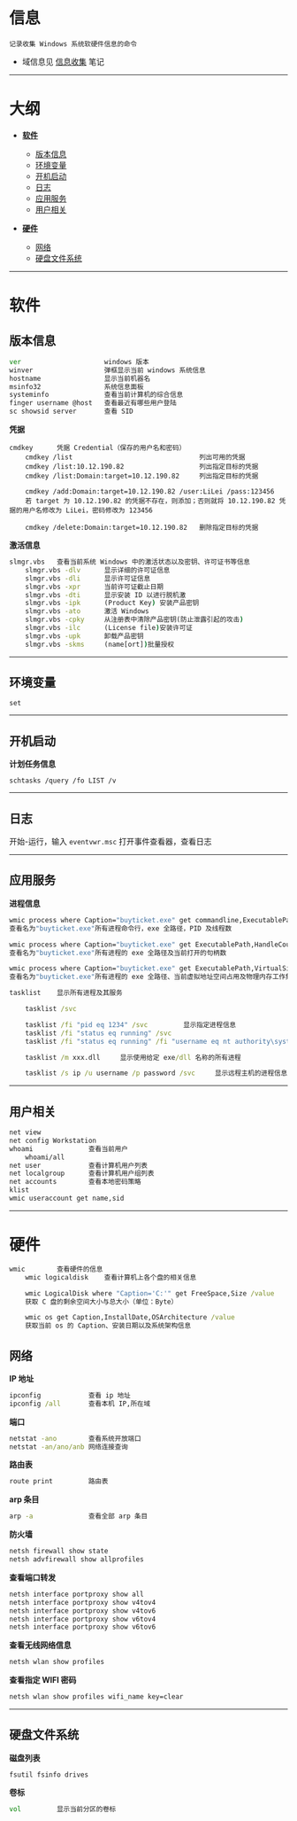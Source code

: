 # 信息

`记录收集 Windows 系统软硬件信息的命令`

- 域信息见 [信息收集](../../../Security/RedTeam/信息收集/信息收集.md#域信息) 笔记

---

# 大纲

* **[软件](#软件)**
    * [版本信息](#版本信息)
    * [环境变量](#环境变量)
    * [开机启动](#开机启动)
    * [日志](#日志)
    * [应用服务](#应用服务)
    * [用户相关](#用户相关)

* **[硬件](#硬件)**
    * [网络](#网络)
    * [硬盘文件系统](#硬盘文件系统)

---

# 软件

## 版本信息

```cmd
ver                     windows 版本
winver                  弹框显示当前 windows 系统信息
hostname                显示当前机器名
msinfo32                系统信息面板
systeminfo              查看当前计算机的综合信息
finger username @host   查看最近有哪些用户登陆
sc showsid server       查看 SID
```

**凭据**
```
cmdkey      凭据 Credential（保存的用户名和密码）
    cmdkey /list                                列出可用的凭据
    cmdkey /list:10.12.190.82                   列出指定目标的凭据
    cmdkey /list:Domain:target=10.12.190.82     列出指定目标的凭据

    cmdkey /add:Domain:target=10.12.190.82 /user:LiLei /pass:123456
    若 target 为 10.12.190.82 的凭据不存在，则添加；否则就将 10.12.190.82 凭据的用户名修改为 LiLei，密码修改为 123456

    cmdkey /delete:Domain:target=10.12.190.82   删除指定目标的凭据
```

**激活信息**
```cmd
slmgr.vbs   查看当前系统 Windows 中的激活状态以及密钥、许可证书等信息
    slmgr.vbs -dlv      显示详细的许可证信息
    slmgr.vbs -dli      显示许可证信息
    slmgr.vbs -xpr      当前许可证截止日期
    slmgr.vbs -dti      显示安装 ID 以进行脱机激
    slmgr.vbs -ipk      (Product Key) 安装产品密钥
    slmgr.vbs -ato      激活 Windows
    slmgr.vbs -cpky     从注册表中清除产品密钥(防止泄露引起的攻击)
    slmgr.vbs -ilc      (License file)安装许可证
    slmgr.vbs -upk      卸载产品密钥
    slmgr.vbs -skms     (name[ort])批量授权
```

---

## 环境变量

```
set
```

---

## 开机启动

**计划任务信息**
```
schtasks /query /fo LIST /v
```

---

## 日志

开始-运行，输入 `eventvwr.msc` 打开事件查看器，查看日志

---

## 应用服务

**进程信息**
```cmd
wmic process where Caption="buyticket.exe" get commandline,ExecutablePath,ProcessId,ThreadCount /value
查看名为"buyticket.exe"所有进程命令行，exe 全路径，PID 及线程数

wmic process where Caption="buyticket.exe" get ExecutablePath,HandleCount /value
查看名为"buyticket.exe"所有进程的 exe 全路径及当前打开的句柄数

wmic process where Caption="buyticket.exe" get ExecutablePath,VirtualSize,WorkingSetSize /value
查看名为"buyticket.exe"所有进程的 exe 全路径、当前虚拟地址空间占用及物理内存工作集

tasklist    显示所有进程及其服务

    tasklist /svc

    tasklist /fi "pid eq 1234" /svc         显示指定进程信息
    tasklist /fi "status eq running" /svc
    tasklist /fi "status eq running" /fi "username eq nt authority\system" /svc

    tasklist /m xxx.dll     显示使用给定 exe/dll 名称的所有进程

    tasklist /s ip /u username /p password /svc     显示远程主机的进程信息
```

---

## 用户相关

```cmd
net view
net config Workstation
whoami              查看当前用户
    whoami/all
net user            查看计算机用户列表
net localgroup      查看计算机用户组列表
net accounts        查看本地密码策略
klist
wmic useraccount get name,sid
```

---

# 硬件

```cmd
wmic        查看硬件的信息
    wmic logicaldisk    查看计算机上各个盘的相关信息

    wmic LogicalDisk where "Caption='C:'" get FreeSpace,Size /value
    获取 C 盘的剩余空间大小与总大小（单位：Byte）

    wmic os get Caption,InstallDate,OSArchitecture /value
    获取当前 os 的 Caption、安装日期以及系统架构信息
```

## 网络

**IP 地址**
```cmd
ipconfig            查看 ip 地址
ipconfig /all       查看本机 IP,所在域
```

**端口**
```cmd
netstat -ano        查看系统开放端口
netstat -an/ano/anb 网络连接查询
```

**路由表**
```cmd
route print         路由表
```

**arp 条目**
```cmd
arp -a              查看全部 arp 条目
```

**防火墙**
```cmd
netsh firewall show state
netsh advfirewall show allprofiles
```

**查看端口转发**
```cmd
netsh interface portproxy show all
netsh interface portproxy show v4tov4
netsh interface portproxy show v4tov6
netsh interface portproxy show v6tov4
netsh interface portproxy show v6tov6
```

**查看无线网络信息**
```cmd
netsh wlan show profiles
```

**查看指定 WIFI 密码**
```cmd
netsh wlan show profiles wifi_name key=clear
```

---

## 硬盘文件系统

**磁盘列表**
```
fsutil fsinfo drives
```

**卷标**
```cmd
vol         显示当前分区的卷标
```
